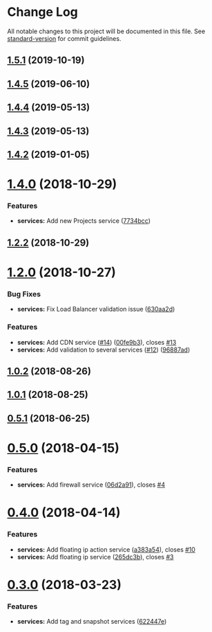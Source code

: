 # Change Log

All notable changes to this project will be documented in this file. See [standard-version](https://github.com/conventional-changelog/standard-version) for commit guidelines.

<a name="1.5.1"></a>
## [1.5.1](https://github.com/johnbwoodruff/digitalocean-js/compare/v1.4.5...v1.5.1) (2019-10-19)



<a name="1.4.5"></a>
## [1.4.5](https://github.com/johnbwoodruff/digitalocean-js/compare/v1.4.4...v1.4.5) (2019-06-10)



<a name="1.4.4"></a>
## [1.4.4](https://github.com/johnbwoodruff/digitalocean-js/compare/v1.4.3...v1.4.4) (2019-05-13)



<a name="1.4.3"></a>
## [1.4.3](https://github.com/johnbwoodruff/digitalocean-js/compare/v1.4.2...v1.4.3) (2019-05-13)



<a name="1.4.2"></a>

## [1.4.2](https://github.com/johnbwoodruff/digitalocean-js/compare/v1.4.1...v1.4.2) (2019-01-05)

<a name="1.4.0"></a>

# [1.4.0](https://github.com/johnbwoodruff/digitalocean-js/compare/v1.2.2...v1.4.0) (2018-10-29)

### Features

- **services:** Add new Projects service ([7734bcc](https://github.com/johnbwoodruff/digitalocean-js/commit/7734bcc))

<a name="1.2.2"></a>

## [1.2.2](https://github.com/johnbwoodruff/digitalocean-js/compare/v1.2.0...v1.2.2) (2018-10-29)

<a name="1.2.0"></a>

# [1.2.0](https://github.com/johnbwoodruff/digitalocean-js/compare/v1.0.2...v1.2.0) (2018-10-27)

### Bug Fixes

- **services:** Fix Load Balancer validation issue ([630aa2d](https://github.com/johnbwoodruff/digitalocean-js/commit/630aa2d))

### Features

- **services:** Add CDN service ([#14](https://github.com/johnbwoodruff/digitalocean-js/issues/14)) ([00fe9b3](https://github.com/johnbwoodruff/digitalocean-js/commit/00fe9b3)), closes [#13](https://github.com/johnbwoodruff/digitalocean-js/issues/13)
- **services:** Add validation to several services ([#12](https://github.com/johnbwoodruff/digitalocean-js/issues/12)) ([96887ad](https://github.com/johnbwoodruff/digitalocean-js/commit/96887ad))

<a name="1.0.2"></a>

## [1.0.2](https://github.com/johnbwoodruff/digitalocean-js/compare/v1.0.1...v1.0.2) (2018-08-26)

<a name="1.0.1"></a>

## [1.0.1](https://github.com/johnbwoodruff/digitalocean-js/compare/v0.5.1...v1.0.1) (2018-08-25)

<a name="0.5.1"></a>

## [0.5.1](https://github.com/johnbwoodruff/digitalocean-js/compare/v0.5.0...v0.5.1) (2018-06-25)

<a name="0.5.0"></a>

# [0.5.0](https://github.com/johnbwoodruff/digitalocean-js/compare/v0.4.0...v0.5.0) (2018-04-15)

### Features

- **services:** Add firewall service ([06d2a91](https://github.com/johnbwoodruff/digitalocean-js/commit/06d2a91)), closes [#4](https://github.com/johnbwoodruff/digitalocean-js/issues/4)

<a name="0.4.0"></a>

# [0.4.0](https://github.com/johnbwoodruff/digitalocean-js/compare/v0.3.0...v0.4.0) (2018-04-14)

### Features

- **services:** Add floating ip action service ([a383a54](https://github.com/johnbwoodruff/digitalocean-js/commit/a383a54)), closes [#10](https://github.com/johnbwoodruff/digitalocean-js/issues/10)
- **services:** Add floating ip service ([265dc3b](https://github.com/johnbwoodruff/digitalocean-js/commit/265dc3b)), closes [#3](https://github.com/johnbwoodruff/digitalocean-js/issues/3)

<a name="0.3.0"></a>

# [0.3.0](https://github.com/johnbwoodruff/digitalocean-js/compare/v0.2.3...v0.3.0) (2018-03-23)

### Features

- **services:** Add tag and snapshot services ([622447e](https://github.com/johnbwoodruff/digitalocean-js/commit/622447e))
